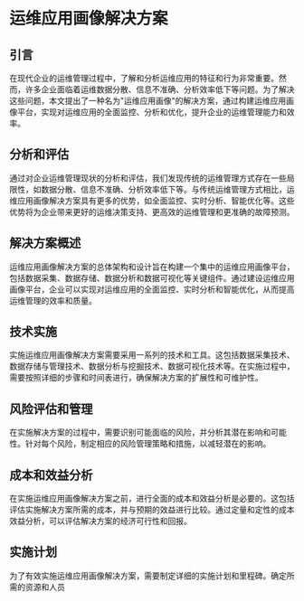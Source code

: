 # 运维应用画像解决方案

## 引言
在现代企业的运维管理过程中，了解和分析运维应用的特征和行为非常重要。然而，许多企业面临着运维数据分散、信息不准确、分析效率低下等问题。为了解决这些问题，本文提出了一种名为"运维应用画像"的解决方案，通过构建运维应用画像平台，实现对运维应用的全面监控、分析和优化，提升企业的运维管理能力和效率。

## 分析和评估
通过对企业运维管理现状的分析和评估，我们发现传统的运维管理方式存在一些局限性，如数据分散、信息不准确、分析效率低下等。与传统运维管理方式相比，运维应用画像解决方案具有更多的优势，如全面监控、实时分析、智能优化等。这些优势将为企业带来更好的运维决策支持、更高效的运维管理和更准确的故障预测。

## 解决方案概述
运维应用画像解决方案的总体架构和设计旨在构建一个集中的运维应用画像平台，包括数据采集、数据存储、数据分析和数据可视化等关键组件。通过建设运维应用画像平台，企业可以实现对运维应用的全面监控、实时分析和智能优化，从而提高运维管理的效率和质量。

## 技术实施
实施运维应用画像解决方案需要采用一系列的技术和工具。这包括数据采集技术、数据存储与管理技术、数据分析与挖掘技术、数据可视化技术等。在实施过程中，需要按照详细的步骤和时间表进行，确保解决方案的扩展性和可维护性。

## 风险评估和管理
在实施解决方案的过程中，需要识别可能面临的风险，并分析其潜在影响和可能性。针对每个风险，制定相应的风险管理策略和措施，以减轻潜在的影响。

## 成本和效益分析
在实施运维应用画像解决方案之前，进行全面的成本和效益分析是必要的。这包括评估实施解决方案所需的成本，并与预期的效益进行比较。通过定量和定性的成本效益分析，可以评估解决方案的经济可行性和回报。

## 实施计划
为了有效实施运维应用画像解决方案，需要制定详细的实施计划和里程碑。确定所需的资源和人员